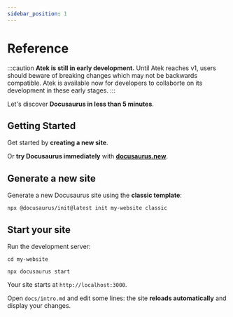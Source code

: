```yaml
---
sidebar_position: 1
---
```


# Reference

:::caution
  **Atek is still in early development.**
  Until Atek reaches v1, users should beware of breaking changes which may not be backwards compatible.
  Atek is available now for developers to collaborte on its development in these early stages.
:::

Let's discover **Docusaurus in less than 5 minutes**.

## Getting Started

Get started by **creating a new site**.

Or **try Docusaurus immediately** with **[docusaurus.new](https://docusaurus.new)**.

## Generate a new site

Generate a new Docusaurus site using the **classic template**:

```shell
npx @docusaurus/init@latest init my-website classic
```

## Start your site

Run the development server:

```shell
cd my-website

npx docusaurus start
```

Your site starts at `http://localhost:3000`.

Open `docs/intro.md` and edit some lines: the site **reloads automatically** and display your changes.
